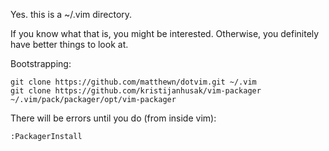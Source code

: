 Yes. this is a ~/.vim directory.

If you know what that is, you might be interested. Otherwise, you definitely have better things to look at.

Bootstrapping:

```
git clone https://github.com/matthewn/dotvim.git ~/.vim
git clone https://github.com/kristijanhusak/vim-packager ~/.vim/pack/packager/opt/vim-packager
```

There will be errors until you do (from inside vim):

```:PackagerInstall```

